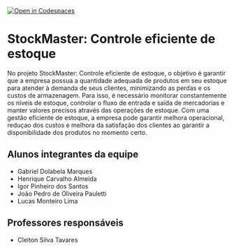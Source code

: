 [![Open in Codespaces](https://classroom.github.com/assets/launch-codespace-f4981d0f882b2a3f0472912d15f9806d57e124e0fc890972558857b51b24a6f9.svg)](https://classroom.github.com/open-in-codespaces?assignment_repo_id=10074294)
# StockMaster: Controle eficiente de estoque
No projeto StockMaster: Controle eficiente de estoque, o objetivo é garantir que a empresa possua a quantidade adequada de produtos em seu estoque para atender à demanda de seus clientes, minimizando as perdas e os custos de armazenagem.
Para isso, é necessário monitorar constantemente os níveis de estoque, controlar o fluxo de entrada e saída de mercadorias e manter valores precisos através das operações de estoque.
Com uma gestão eficiente de estoque, a empresa pode garantir melhora operacional, reduçao dos custos e melhora da satisfação dos clientes ao garantir a disponibilidade dos produtos no momento certo.

## Alunos integrantes da equipe

* Gabriel Dolabela Marques
* Henrique Carvalho Almeida
* Igor Pinheiro dos Santos
* João Pedro de Oliveira Pauletti
* Lucas Monteiro Lima

## Professores responsáveis

* Cleiton Silva Tavares
